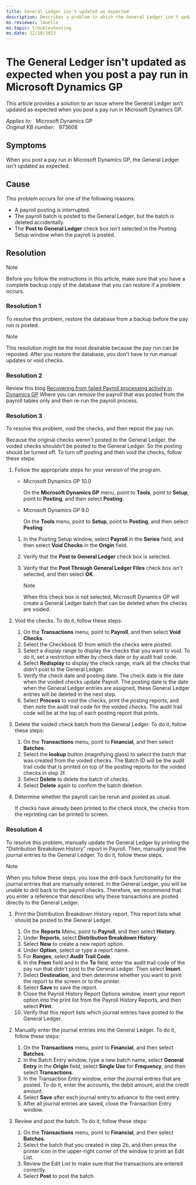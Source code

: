 ```yaml
---
title: General Ledger isn't updated as expected
description: Describes a problem in which the General Ledger isn't updated as expected when you post a pay run in Microsoft Dynamics GP. Provides a resolution.
ms.reviewer: lmuelle
ms.topic: troubleshooting
ms.date: 12/28/2023
---
```

# The General Ledger isn't updated as expected when you post a pay run in Microsoft Dynamics GP

This article provides a solution to an issue where the General Ledger isn't updated as expected when you post a pay run in Microsoft Dynamics GP.

_Applies to:_ &nbsp; Microsoft Dynamics GP  
_Original KB number:_ &nbsp; 973608

## Symptoms

When you post a pay run in Microsoft Dynamics GP, the General Ledger isn't updated as expected.

## Cause

This problem occurs for one of the following reasons:

- A payroll posting is interrupted.
- The payroll batch is posted to the General Ledger, but the batch is deleted accidentally.
- The **Post to General Ledger** check box isn't selected in the Posting Setup window when the payroll is posted.

## Resolution

> [!NOTE]
>
Before you follow the instructions in this article, make sure that you have a complete backup copy of the database that you can restore if a problem occurs.  

### Resolution 1

To resolve this problem, restore the database from a backup before the pay run is posted.

> [!NOTE]
> This resolution might be the most desirable because the pay run can be reposted. After you restore the database, you don't have to run manual updates or void checks.

### Resolution 2

Review this blog [Recovering from failed Payroll processing activity in Dynamics GP](https://community.dynamics.com/blogs/post/?postid=bf5f2537-6323-42e7-a7f7-d6bed4f447a5)
Where you can remove the payroll that was posted from the payroll tables only and then re-run the payroll process.

### Resolution 3

To resolve this problem, void the checks, and then repost the pay run.

Because the original checks weren't posted to the General Ledger, the voided checks shouldn't be posted to the General Ledger. So the posting should be turned off. To turn off posting and then void the checks, follow these steps:

1. Follow the appropriate steps for your version of the program.

    - Microsoft Dynamics GP 10.0

        On the **Microsoft Dynamics GP** menu, point to **Tools**, point to **Setup**, point to **Posting**, and then select **Posting**.
    - Microsoft Dynamics GP 9.0

        On the **Tools** menu, point to **Setup**, point to **Posting**, and then select **Posting**.
    1. In the Posting Setup window, select **Payroll** in the **Series** field, and then select **Void Checks** in the **Origin** field.
    1. Verify that the **Post to General Ledger** check box is selected.
    1. Verify that the **Post Through General Ledger Files** check box isn't selected, and then select **OK**.

        > [!NOTE]
        > When this check box is not selected, Microsoft Dynamics GP will create a General Ledger batch that can be deleted when the checks are voided.

2. Void the checks. To do it, follow these steps:

    1. On the **Transactions** menu, point to **Payroll**, and then select **Void Checks**.
    2. Select the Checkbook ID from which the checks were posted.
    3. Select a display range to display the checks that you want to void. To do it, set a restriction either by check date or by audit trail code.
    4. Select **Redisplay** to display the check range, mark all the checks that didn't post to the General Ledger.
    5. Verify the check date and posting date. The check date is the date when the voided checks update Payroll. The posting date is the date when the General Ledger entries are assigned, these General Ledger entries will be deleted in the next step.
    6. Select **Process** to void the checks, print the posting reports, and then note the audit trail code for the voided checks. The audit trail code will be at the top of each posting report that prints.
3. Delete the voided check batch from the General Ledger. To do it, follow these steps:
    1. On the **Transactions** menu, point to **Financial**, and then select **Batches**.
    2. Select the **lookup** button (magnifying glass) to select the batch that was created from the voided checks. The Batch ID will be the audit trail code that is printed on top of the posting reports for the voided checks in step 2f.
    3. Select **Delete** to delete the batch of checks.
    4. Select **Delete** again to confirm the batch deletion.

4. Determine whether the payroll can be rerun and posted as usual.

    If checks have already been printed to the check stock, the checks from the reprinting can be printed to screen.

### Resolution 4

To resolve this problem, manually update the General Ledger by printing the "Distribution Breakdown History" report in Payroll. Then, manually post the journal entries to the General Ledger. To do it, follow these steps.

> [!NOTE]
> When you follow these steps, you lose the drill-back functionality for the journal entries that are manually entered. In the General Ledger, you will be unable to drill back to the payroll checks. Therefore, we recommend that you enter a reference that describes why these transactions are posted directly to the General Ledger.

1. Print the Distribution Breakdown History report. This report lists what should be posted to the General Ledger.
    1. On the **Reports** Menu, point to **Payroll**, and then select **History**.
    2. Under **Reports**, select **Distribution Breakdown History**.
    3. Select **New** to create a new report option.
    4. Under **Option**, select or type a report name.
    5. For **Ranges**, select **Audit Trail Code**.
    6. In the **From** field and in the **To** field, enter the audit trail code of the pay run that didn't post to the General Ledger. Then select **Insert**.
    7. Select **Destination**, and then determine whether you want to print the report to the screen or to the printer.
    8. Select **Save** to save the report.
    9. Close the Payroll History Report Options window, insert your report option into the print list from the Payroll History Reports, and then select **Print**.
    10. Verify that this report lists which journal entries have posted to the General Ledger.
2. Manually enter the journal entries into the General Ledger. To do it, follow these steps:
    1. On the **Transactions** menu, point to **Financial**, and then select **Batches**.
    2. In the Batch Entry window, type a new batch name, select **General Entry** in the **Origin** field, select **Single Use** for **Frequency**, and then select **Transactions**.
    3. In the Transaction Entry window, enter the journal entries that are posted. To do it, enter the accounts, the debit amount, and the credit amount.
    4. Select **Save** after each journal entry to advance to the next entry.
    5. After all journal entries are saved, close the Transaction Entry window.

3. Review and post the batch. To do it, follow these steps:
    1. On the **Transactions** menu, point to **Financial**, and then select **Batches**.
    2. Select the batch that you created in step 2b, and then press the printer icon in the upper-right corner of the window to print an Edit List.
    3. Review the Edit List to make sure that the transactions are entered correctly.
    4. Select **Post** to post the batch.
